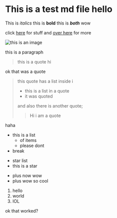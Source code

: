 # This is a test md file hello

This is *italics* this is **bold** this is ***both*** wow

click [here](http) for stuff and [over here](http12 "my title") for more

![this is an image](httpsomething)

this is a paragraph

> this is a quote hi

ok that was a quote

> this quote has a list inside i
> - this is a list in a quote
> - it was quoted
> 
> and also there is another quote;
>> Hi i am a quote 
>


haha

- this is a list
    - of items
    - please dont
- break 


* star list
* this is a star

+ plus now wow
+ plus wow so cool

1. hello
2. world
3. lOL


ok that worked?
